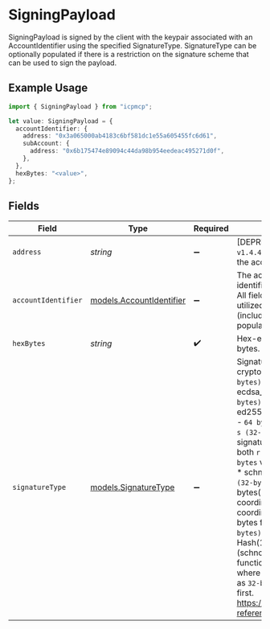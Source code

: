 # SigningPayload

SigningPayload is signed by the client with the keypair associated with an AccountIdentifier using the specified SignatureType. SignatureType can be optionally populated if there is a restriction on the signature scheme that can be used to sign the payload.

## Example Usage

```typescript
import { SigningPayload } from "icpmcp";

let value: SigningPayload = {
  accountIdentifier: {
    address: "0x3a065000ab4183c6bf581dc1e55a605455fc6d61",
    subAccount: {
      address: "0x6b175474e89094c44da98b954eedeac495271d0f",
    },
  },
  hexBytes: "<value>",
};
```

## Fields

| Field                                                                                                                                                                                                                                                                                                                                                                                                                                                                                                                                                                                                                                                                                                                                                                                                                                                                                                                                                                                                                        | Type                                                                                                                                                                                                                                                                                                                                                                                                                                                                                                                                                                                                                                                                                                                                                                                                                                                                                                                                                                                                                         | Required                                                                                                                                                                                                                                                                                                                                                                                                                                                                                                                                                                                                                                                                                                                                                                                                                                                                                                                                                                                                                     | Description                                                                                                                                                                                                                                                                                                                                                                                                                                                                                                                                                                                                                                                                                                                                                                                                                                                                                                                                                                                                                  |
| ---------------------------------------------------------------------------------------------------------------------------------------------------------------------------------------------------------------------------------------------------------------------------------------------------------------------------------------------------------------------------------------------------------------------------------------------------------------------------------------------------------------------------------------------------------------------------------------------------------------------------------------------------------------------------------------------------------------------------------------------------------------------------------------------------------------------------------------------------------------------------------------------------------------------------------------------------------------------------------------------------------------------------- | ---------------------------------------------------------------------------------------------------------------------------------------------------------------------------------------------------------------------------------------------------------------------------------------------------------------------------------------------------------------------------------------------------------------------------------------------------------------------------------------------------------------------------------------------------------------------------------------------------------------------------------------------------------------------------------------------------------------------------------------------------------------------------------------------------------------------------------------------------------------------------------------------------------------------------------------------------------------------------------------------------------------------------- | ---------------------------------------------------------------------------------------------------------------------------------------------------------------------------------------------------------------------------------------------------------------------------------------------------------------------------------------------------------------------------------------------------------------------------------------------------------------------------------------------------------------------------------------------------------------------------------------------------------------------------------------------------------------------------------------------------------------------------------------------------------------------------------------------------------------------------------------------------------------------------------------------------------------------------------------------------------------------------------------------------------------------------- | ---------------------------------------------------------------------------------------------------------------------------------------------------------------------------------------------------------------------------------------------------------------------------------------------------------------------------------------------------------------------------------------------------------------------------------------------------------------------------------------------------------------------------------------------------------------------------------------------------------------------------------------------------------------------------------------------------------------------------------------------------------------------------------------------------------------------------------------------------------------------------------------------------------------------------------------------------------------------------------------------------------------------------- |
| `address`                                                                                                                                                                                                                                                                                                                                                                                                                                                                                                                                                                                                                                                                                                                                                                                                                                                                                                                                                                                                                    | *string*                                                                                                                                                                                                                                                                                                                                                                                                                                                                                                                                                                                                                                                                                                                                                                                                                                                                                                                                                                                                                     | :heavy_minus_sign:                                                                                                                                                                                                                                                                                                                                                                                                                                                                                                                                                                                                                                                                                                                                                                                                                                                                                                                                                                                                           | [DEPRECATED by `account_identifier` in `v1.4.4`] The network-specific address of the account that should sign the payload.                                                                                                                                                                                                                                                                                                                                                                                                                                                                                                                                                                                                                                                                                                                                                                                                                                                                                                   |
| `accountIdentifier`                                                                                                                                                                                                                                                                                                                                                                                                                                                                                                                                                                                                                                                                                                                                                                                                                                                                                                                                                                                                          | [models.AccountIdentifier](../models/accountidentifier.md)                                                                                                                                                                                                                                                                                                                                                                                                                                                                                                                                                                                                                                                                                                                                                                                                                                                                                                                                                                   | :heavy_minus_sign:                                                                                                                                                                                                                                                                                                                                                                                                                                                                                                                                                                                                                                                                                                                                                                                                                                                                                                                                                                                                           | The account_identifier uniquely identifies an account within a network. All fields in the account_identifier are utilized to determine this uniqueness (including the metadata field, if populated).                                                                                                                                                                                                                                                                                                                                                                                                                                                                                                                                                                                                                                                                                                                                                                                                                         |
| `hexBytes`                                                                                                                                                                                                                                                                                                                                                                                                                                                                                                                                                                                                                                                                                                                                                                                                                                                                                                                                                                                                                   | *string*                                                                                                                                                                                                                                                                                                                                                                                                                                                                                                                                                                                                                                                                                                                                                                                                                                                                                                                                                                                                                     | :heavy_check_mark:                                                                                                                                                                                                                                                                                                                                                                                                                                                                                                                                                                                                                                                                                                                                                                                                                                                                                                                                                                                                           | Hex-encoded string of the payload bytes.                                                                                                                                                                                                                                                                                                                                                                                                                                                                                                                                                                                                                                                                                                                                                                                                                                                                                                                                                                                     |
| `signatureType`                                                                                                                                                                                                                                                                                                                                                                                                                                                                                                                                                                                                                                                                                                                                                                                                                                                                                                                                                                                                              | [models.SignatureType](../models/signaturetype.md)                                                                                                                                                                                                                                                                                                                                                                                                                                                                                                                                                                                                                                                                                                                                                                                                                                                                                                                                                                           | :heavy_minus_sign:                                                                                                                                                                                                                                                                                                                                                                                                                                                                                                                                                                                                                                                                                                                                                                                                                                                                                                                                                                                                           | SignatureType is the type of a cryptographic signature. * ecdsa: `r (32-bytes) \|\| s (32-bytes)` - `64 bytes` * ecdsa_recovery: `r (32-bytes) \|\| s (32-bytes) \|\| v (1-byte)` - `65 bytes` * ed25519: `R (32-byte) \|\| s (32-bytes)` - `64 bytes` * schnorr_1: `r (32-bytes) \|\| s (32-bytes)` - `64 bytes`  (schnorr signature implemented by Zilliqa where both `r` and `s` are scalars encoded as `32-bytes` values, most significant byte first.) * schnorr_bip340: `r (32-bytes) \|\| s (32-bytes)` - `64 bytes`  (sig = (bytes(R) \|\| bytes((k + ed) mod n) where `r` is the `X` coordinate of a point `R` whose `Y` coordinate is even, most significant bytes first.) * schnorr_poseidon: `r (32-bytes) \|\| s (32-bytes)` where s = Hash(1st pk \|\| 2nd pk \|\| r) - `64 bytes`  (schnorr signature w/ Poseidon hash function implemented by O(1) Labs where both `r` and `s` are scalars encoded as `32-bytes` values, least significant byte first. https://github.com/CodaProtocol/signer-reference/blob/master/schnorr.ml ) |